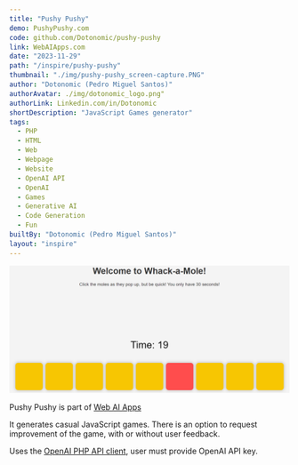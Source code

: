 ```yaml
---
title: "Pushy Pushy"
demo: PushyPushy.com
code: github.com/Dotonomic/pushy-pushy
link: WebAIApps.com
date: "2023-11-29"
path: "/inspire/pushy-pushy"
thumbnail: "./img/pushy-pushy_screen-capture.PNG"
author: "Dotonomic (Pedro Miguel Santos)"
authorAvatar: ./img/dotonomic_logo.png"
authorLink: Linkedin.com/in/Dotonomic
shortDescription: "JavaScript Games generator"
tags:
  - PHP
  - HTML
  - Web
  - Webpage
  - Website
  - OpenAI API
  - OpenAI
  - Games
  - Generative AI
  - Code Generation
  - Fun
builtBy: "Dotonomic (Pedro Miguel Santos)"
layout: "inspire"
---
```


![wack-a-mole](./img/wack-a-mole.png)

Pushy Pushy is part of [Web AI Apps](https://WebAIApps.com)

It generates casual JavaScript games. There is an option to request improvement of the game, with or without user feedback.

Uses the [OpenAI PHP API client](https://github.com/openai-php/client), user must provide OpenAI API key.

